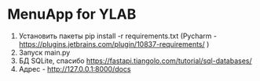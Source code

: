 # MenuApp for YLAB

1. Установить пакеты pip install -r requirements.txt (Pycharm - https://plugins.jetbrains.com/plugin/10837-requirements/ )
2. Запуск main.py
3. БД SQLite, спасибо https://fastapi.tiangolo.com/tutorial/sql-databases/  
4. Адрес - http://127.0.0.1:8000/docs 
 
